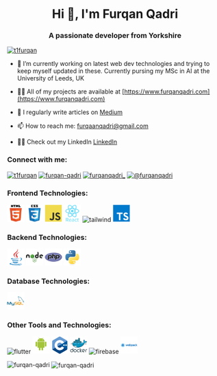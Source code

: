 <h1 align="center">Hi 👋, I'm Furqan Qadri</h1>
<h3 align="center">A passionate developer from Yorkshire</h3>

<p align="left"> <a href="https://twitter.com/t1furqan" target="blank"><img src="https://img.shields.io/twitter/follow/t1furqan?logo=twitter&style=for-the-badge" alt="t1furqan" /></a> </p>

- 🔭 I’m currently working on latest web dev technologies and trying to keep myself updated in these. Currently pursing my MSc in AI at the University of Leeds, UK

- 👨‍💻 All of my projects are available at [https://www.furqanqadri.com](https://www.furqanqadri.com)

- 📝 I regularly write articles on [Medium](https://medium.com/@furqanqadri)

- 📫 How to reach me: furqaanqadri@gmail.com
  
-  👨‍💻 Check out my LinkedIn [LinkedIn](https://www.linkedin.com/in/furqan-qadri/)

<h3 align="left">Connect with me:</h3>
<p align="left">
<a href="https://twitter.com/t1furqan" target="blank"><img align="center" src="https://raw.githubusercontent.com/rahuldkjain/github-profile-readme-generator/master/src/images/icons/Social/twitter.svg" alt="t1furqan" height="30" width="40" /></a>
<a href="https://linkedin.com/in/furqan-qadri" target="blank"><img align="center" src="https://raw.githubusercontent.com/rahuldkjain/github-profile-readme-generator/master/src/images/icons/Social/linked-in-alt.svg" alt="furqan-qadri" height="30" width="40" /></a>
<a href="https://instagram.com/furqanqadri_" target="blank"><img align="center" src="https://raw.githubusercontent.com/rahuldkjain/github-profile-readme-generator/master/src/images/icons/Social/instagram.svg" alt="furqanqadri_" height="30" width="40" /></a>
<a href="https://medium.com/@furqanqadri" target="blank"><img align="center" src="https://raw.githubusercontent.com/rahuldkjain/github-profile-readme-generator/master/src/images/icons/Social/medium.svg" alt="@furqanqadri" height="30" width="40" /></a>
</p>

<h3 align="left">Frontend Technologies:</h3>
<p align="left">
<img src="https://raw.githubusercontent.com/devicons/devicon/master/icons/html5/html5-original-wordmark.svg" alt="html5" width="40" height="40"/>
<img src="https://raw.githubusercontent.com/devicons/devicon/master/icons/css3/css3-original-wordmark.svg" alt="css3" width="40" height="40"/>
<img src="https://raw.githubusercontent.com/devicons/devicon/master/icons/javascript/javascript-original.svg" alt="javascript" width="40" height="40"/>
<img src="https://raw.githubusercontent.com/devicons/devicon/master/icons/react/react-original-wordmark.svg" alt="react" width="40" height="40"/>
<img src="https://www.vectorlogo.zone/logos/tailwindcss/tailwindcss-icon.svg" alt="tailwind" width="40" height="40"/>
<img src="https://raw.githubusercontent.com/devicons/devicon/master/icons/typescript/typescript-original.svg" alt="typescript" width="40" height="40"/>
</p>

<h3 align="left">Backend Technologies:</h3>
<p align="left">
<img src="https://raw.githubusercontent.com/devicons/devicon/master/icons/java/java-original.svg" alt="java" width="40" height="40"/>
<img src="https://raw.githubusercontent.com/devicons/devicon/master/icons/nodejs/nodejs-original-wordmark.svg" alt="nodejs" width="40" height="40"/>
<img src="https://raw.githubusercontent.com/devicons/devicon/master/icons/php/php-original.svg" alt="php" width="40" height="40"/>
<img src="https://raw.githubusercontent.com/devicons/devicon/master/icons/python/python-original.svg" alt="python" width="40" height="40"/>
</p>

<h3 align="left">Database Technologies:</h3>
<p align="left">
<img src="https://raw.githubusercontent.com/devicons/devicon/master/icons/mysql/mysql-original-wordmark.svg" alt="mysql" width="40" height="40"/>
</p>

<h3 align="left">Other Tools and Technologies:</h3>
<p align="left">
<img src="https://www.vectorlogo.zone/logos/flutterio/flutterio-icon.svg" alt="flutter" width="40" height="40"/>
<img src="https://raw.githubusercontent.com/devicons/devicon/master/icons/android/android-original-wordmark.svg" alt="android" width="40" height="40"/>
<img src="https://raw.githubusercontent.com/devicons/devicon/master/icons/cplusplus/cplusplus-original.svg" alt="cplusplus" width="40" height="40"/>
<img src="https://raw.githubusercontent.com/devicons/devicon/master/icons/docker/docker-original-wordmark.svg" alt="docker" width="40" height="40"/>
<img src="https://www.vectorlogo.zone/logos/firebase/firebase-icon.svg" alt="firebase" width="40" height="40"/>
<img src="https://raw.githubusercontent.com/devicons/devicon/d00d0969292a6569d45b06d3f350f463a0107b0d/icons/webpack/webpack-original-wordmark.svg" alt="webpack" width="40" height="40"/>
</p>


<p><img align="left" src="https://github-readme-stats.vercel.app/api/top-langs?username=furqan-qadri&show_icons=true&locale=en&layout=compact" alt="furqan-qadri" /></p>

<p>&nbsp;<img align="center" src="https://github-readme-stats.vercel.app/api?username=furqan-qadri&show_icons=true&locale=en" alt="furqan-qadri" /></p>

